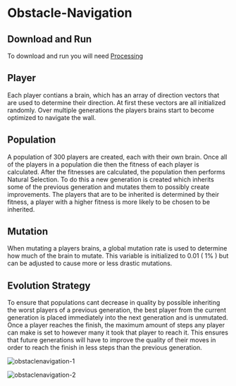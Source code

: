 # Obstacle-Navigation

## Download and Run
To download and run you will need [Processing](https://processing.org/)

## Player
Each player contians a brain, which has an array of direction vectors that are used to determine their direction. At first these vectors are all initialized randomly. Over multiple generations the players brains start to become optimized to navigate the wall. 

## Population
A population of 300 players are created, each with their own brain. Once all of the players in a population die then the fitness of each player is calculated. After the fitnesses are calculated, the population then performs Natural Selection. To do this a new generation is created which inherits some of the previous generation and mutates them to possibly create improvements. The players that are to be inherited is determined by their fitness, a player with a higher fitness is more likely to be chosen to be inherited.

## Mutation
When mutating a players brains, a global mutation rate is used to determine how much of the brain to mutate. This variable is initialized to 0.01 ( 1% ) but can be adjusted to cause more or less drastic mutations.

## Evolution Strategy
To ensure that populations cant decrease in quality by possible inheriting the worst players of a previous generation, the best player from the current generation is placed immediately into the next generation and is unmutated. Once a player reaches the finish, the maximum amount of steps any player can make is set to however many it took that player to reach it. This ensures that future generations will have to improve the quality of their moves in order to reach the finish in less steps than the previous generation.

![obstaclenavigation-1](https://user-images.githubusercontent.com/36581610/47609709-da813480-da11-11e8-9241-e7a8fc3d8417.gif)

![obstaclenavigation-2](https://user-images.githubusercontent.com/36581610/47609712-e3720600-da11-11e8-8d00-272e1c442c52.gif)
